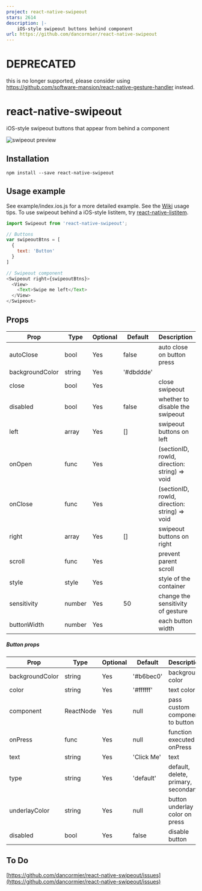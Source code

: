 ```yaml
---
project: react-native-swipeout
stars: 2614
description: |-
    iOS-style swipeout buttons behind component
url: https://github.com/dancormier/react-native-swipeout
---
```


# DEPRECATED
this is no longer supported, please consider using https://github.com/software-mansion/react-native-gesture-handler instead.

# react-native-swipeout
iOS-style swipeout buttons that appear from behind a component

![swipeout preview](http://i.imgur.com/oCQLNFC.gif)

## Installation
```
npm install --save react-native-swipeout
```

## Usage example

See example/index.ios.js for a more detailed example.
See the [Wiki](https://github.com/dancormier/react-native-swipeout/wiki) usage tips.
To use swipeout behind a iOS-style listitem, try [react-native-listitem](https://github.com/dancormier/react-native-listitem).

```js
import Swipeout from 'react-native-swipeout';

// Buttons
var swipeoutBtns = [
  {
    text: 'Button'
  }
]

// Swipeout component
<Swipeout right={swipeoutBtns}>
  <View>
    <Text>Swipe me left</Text>
  </View>
</Swipeout>

```

## Props

Prop            | Type   | Optional | Default   | Description
--------------- | ------ | -------- | --------- | -----------
autoClose       | bool   | Yes      | false     | auto close on button press
backgroundColor | string | Yes      | '#dbddde' |
close           | bool   | Yes      |           | close swipeout
disabled        | bool   | Yes      |  false    | whether to disable the swipeout  
left            | array  | Yes      | []        | swipeout buttons on left
onOpen          | func   | Yes      |           | (sectionID, rowId, direction: string) => void
onClose          | func   | Yes      |           | (sectionID, rowId, direction: string) => void
right           | array  | Yes      | []        | swipeout buttons on right
scroll          | func   | Yes      |           | prevent parent scroll
style           | style  | Yes      |           | style of the container
sensitivity     | number | Yes      | 50         | change the sensitivity of gesture
buttonWidth     | number | Yes      |            | each button width

##### Button props

Prop            | Type   | Optional | Default   | Description
--------------- | ------ | -------- | --------- | -----------
backgroundColor | string | Yes      | '#b6bec0' | background color
color           | string | Yes      | '#ffffff' | text color
component       | ReactNode | Yes      | null      | pass custom component to button
onPress         | func   | Yes      | null      | function executed onPress
text            | string | Yes      | 'Click Me'| text
type            | string | Yes      | 'default' | default, delete, primary, secondary
underlayColor   | string | Yes      | null      | button underlay color on press
disabled        | bool   | Yes      | false     | disable button

## To Do

[https://github.com/dancormier/react-native-swipeout/issues](https://github.com/dancormier/react-native-swipeout/issues)

